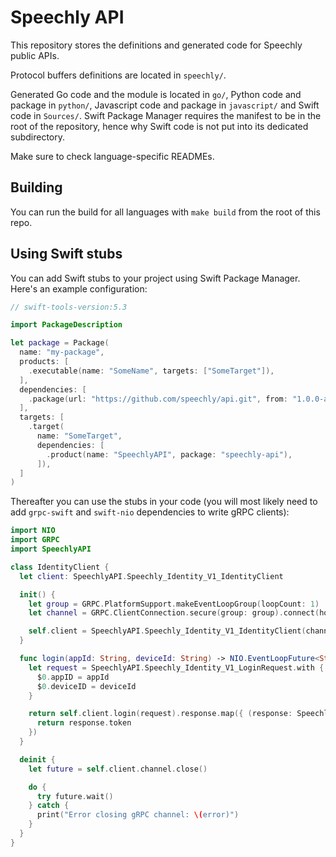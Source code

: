 # Speechly API

This repository stores the definitions and generated code for Speechly public APIs.

Protocol buffers definitions are located in `speechly/`.

Generated Go code and the module is located in `go/`, Python code and package in `python/`, Javascript code and package in `javascript/` and Swift code in `Sources/`. Swift Package Manager requires the manifest to be in the root of the repository, hence why Swift code is not put into its dedicated subdirectory.

Make sure to check language-specific READMEs.

## Building

You can run the build for all languages with `make build` from the root of this repo.

## Using Swift stubs

You can add Swift stubs to your project using Swift Package Manager. Here's an example configuration:

```swift
// swift-tools-version:5.3

import PackageDescription

let package = Package(
  name: "my-package",
  products: [
    .executable(name: "SomeName", targets: ["SomeTarget"]),
  ],
  dependencies: [
    .package(url: "https://github.com/speechly/api.git", from: "1.0.0-alpha.1"),
  ],
  targets: [
    .target(
      name: "SomeTarget",
      dependencies: [
        .product(name: "SpeechlyAPI", package: "speechly-api"),
      ]),
  ]
)
```

Thereafter you can use the stubs in your code (you will most likely need to add `grpc-swift` and `swift-nio` dependencies to write gRPC clients):

```swift
import NIO
import GRPC
import SpeechlyAPI

class IdentityClient {
  let client: SpeechlyAPI.Speechly_Identity_V1_IdentityClient

  init() {
    let group = GRPC.PlatformSupport.makeEventLoopGroup(loopCount: 1)
    let channel = GRPC.ClientConnection.secure(group: group).connect(host: "api.speechly.com", port: 443)

    self.client = SpeechlyAPI.Speechly_Identity_V1_IdentityClient(channel: channel)
  }

  func login(appId: String, deviceId: String) -> NIO.EventLoopFuture<String> {
    let request = SpeechlyAPI.Speechly_Identity_V1_LoginRequest.with {
      $0.appID = appId
      $0.deviceID = deviceId
    }

    return self.client.login(request).response.map({ (response: SpeechlyAPI.Speechly_Identity_V1_LoginResponse) -> String in
      return response.token
    })
  }

  deinit {
    let future = self.client.channel.close()

    do {
      try future.wait()
    } catch {
      print("Error closing gRPC channel: \(error)")
    }
  }
}
```
